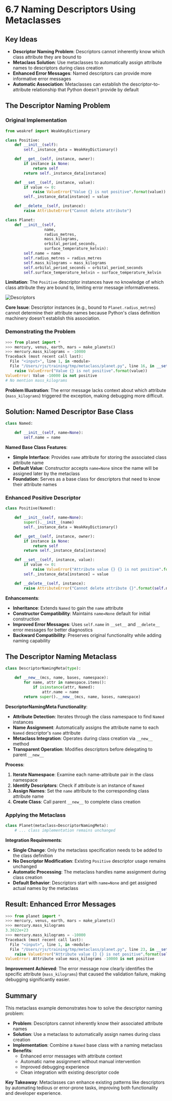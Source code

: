 # 6.7 Naming Descriptors Using Metaclasses

## Key Ideas

- **Descriptor Naming Problem**: Descriptors cannot inherently know which class attribute they are bound to
- **Metaclass Solution**: Use metaclasses to automatically assign attribute names to descriptors during class creation
- **Enhanced Error Messages**: Named descriptors can provide more informative error messages
- **Automatic Association**: Metaclasses can establish the descriptor-to-attribute relationship that Python doesn't provide by default

## The Descriptor Naming Problem

### Original Implementation

```python
from weakref import WeakKeyDictionary

class Positive:
    def __init__(self):
        self._instance_data = WeakKeyDictionary()

    def __get__(self, instance, owner):
        if instance is None:
            return self
        return self._instance_data[instance]

    def __set__(self, instance, value):
        if value <= 0:
            raise ValueError("Value {} is not positive".format(value))
        self._instance_data[instance] = value

    def __delete__(self, instance):
        raise AttributeError("Cannot delete attribute")

class Planet:
    def __init__(self,
                 name,
                 radius_metres,
                 mass_kilograms,
                 orbital_period_seconds,
                 surface_temperature_kelvin):
        self.name = name
        self.radius_metres = radius_metres
        self.mass_kilograms = mass_kilograms
        self.orbital_period_seconds = orbital_period_seconds
        self.surface_temperature_kelvin = surface_temperature_kelvin
```

**Limitation**: The `Positive` descriptor instances have no knowledge of which class attribute they are bound to, limiting error message informativeness.

![Descriptors](../images/which-descriptor.png)

**Core Issue**: Descriptor instances (e.g., bound to `Planet.radius_metres`) cannot determine their attribute names because Python's class definition machinery doesn't establish this association.

### Demonstrating the Problem

```python
>>> from planet import *
>>> mercury, venus, earth, mars = make_planets()
>>> mercury.mass_kilograms = -10000
Traceback (most recent call last):
  File "<input>", line 1, in <module>
  File "/Users/rjs/training/tmp/metaclass/planet.py", line 16, in __set__
    raise ValueError("Value {} is not positive".format(value))
ValueError: Value -10000 is not positive
# No mention mass_kilograms
```

**Problem Illustration**: The error message lacks context about which attribute (`mass_kilograms`) triggered the exception, making debugging more difficult.

## Solution: Named Descriptor Base Class

```python
class Named:

    def __init__(self, name=None):
        self.name = name
```

**Named Base Class Features**:
- **Simple Interface**: Provides `name` attribute for storing the associated class attribute name
- **Default Value**: Constructor accepts `name=None` since the name will be assigned later by the metaclass
- **Foundation**: Serves as a base class for descriptors that need to know their attribute names

### Enhanced Positive Descriptor

```python
class Positive(Named):

    def __init__(self, name=None):
        super().__init__(name)
        self._instance_data = WeakKeyDictionary()

    def __get__(self, instance, owner):
        if instance is None:
            return self
        return self._instance_data[instance]

    def __set__(self, instance, value):
        if value <= 0:
            raise ValueError("Attribute value {} {} is not positive".format(self.name, value))
        self._instance_data[instance] = value

    def __delete__(self, instance):
        raise AttributeError("Cannot delete attribute {}".format(self.name))
```

**Enhancements**:
- **Inheritance**: Extends `Named` to gain the `name` attribute
- **Constructor Compatibility**: Maintains `name=None` default for initial construction
- **Improved Error Messages**: Uses `self.name` in `__set__` and `__delete__` error messages for better diagnostics
- **Backward Compatibility**: Preserves original functionality while adding naming capability

## The Descriptor Naming Metaclass

```python
class DescriptorNamingMeta(type):

    def __new__(mcs, name, bases, namespace):
        for name, attr in namespace.items():
            if isinstance(attr, Named):
                attr.name = name
        return super().__new__(mcs, name, bases, namespace)
```

**DescriptorNamingMeta Functionality**:
- **Attribute Detection**: Iterates through the class namespace to find `Named` instances
- **Name Assignment**: Automatically assigns the attribute name to each `Named` descriptor's `name` attribute
- **Metaclass Integration**: Operates during class creation via `__new__` method
- **Transparent Operation**: Modifies descriptors before delegating to parent `__new__`

**Process**:
1. **Iterate Namespace**: Examine each name-attribute pair in the class namespace
2. **Identify Descriptors**: Check if attribute is an instance of `Named`
3. **Assign Names**: Set the `name` attribute to the corresponding class attribute name
4. **Create Class**: Call parent `__new__` to complete class creation

### Applying the Metaclass

```python
class Planet(metaclass=DescriptorNamingMeta):
    # ... class implementation remains unchanged
```

**Integration Requirements**:
- **Single Change**: Only the metaclass specification needs to be added to the class definition
- **No Descriptor Modification**: Existing `Positive` descriptor usage remains unchanged
- **Automatic Processing**: The metaclass handles name assignment during class creation
- **Default Behavior**: Descriptors start with `name=None` and get assigned actual names by the metaclass

## Result: Enhanced Error Messages

```python
>>> from planet import *
>>> mercury, venus, earth, mars = make_planets()
>>> mercury.mass_kilograms
3.3022e+23
>>> mercury.mass_kilograms = -10000
Traceback (most recent call last):
  File "<input>", line 1, in <module>
  File "/Users/rjs/training/tmp/metaclass/planet.py", line 23, in __set__
    raise ValueError("Attribute value {} {} is not positive".format(self.name, value))
ValueError: Attribute value mass_kilograms -10000 is not positive
```

**Improvement Achieved**: The error message now clearly identifies the specific attribute (`mass_kilograms`) that caused the validation failure, making debugging significantly easier.

## Summary

This metaclass example demonstrates how to solve the descriptor naming problem:

- **Problem**: Descriptors cannot inherently know their associated attribute names
- **Solution**: Use a metaclass to automatically assign names during class creation
- **Implementation**: Combine a `Named` base class with a naming metaclass
- **Benefits**: 
  - Enhanced error messages with attribute context
  - Automatic name assignment without manual intervention
  - Improved debugging experience
  - Clean integration with existing descriptor code

**Key Takeaway**: Metaclasses can enhance existing patterns like descriptors by automating tedious or error-prone tasks, improving both functionality and developer experience.
